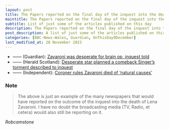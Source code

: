 ```yaml
---
layout: post
title: The Papers reported on the final day of the inquest into the death of Lena Zavaroni &#124; 9 December 1999
maintitle: The Papers reported on the final day of the inquest into the death of Lena Zavaroni
subtitle: List of just some of the articles published on this day
description: The Papers reported on the final day of the inquest into the death of Lena Zavaroni.
post_description: A list of just some of the articles published on this day.
categories: [BBC-News-Wales, Guardian, OnThisDay9December]
last_modified_at: 28 November 2023
---
```


* —— (Guardian): <a class="external-link" href="https://www.theguardian.com/uk/1999/dec/09/geoffreygibbs">Zavaroni was desperate for brain op, inquest told</a>
* —— (Herald Scotland): <a class="external-link" href="https://www.heraldscotland.com/news/12203909.desperate-star-planned-a-comeback-singers-torment-described-to-inquest/">Desperate star planned a comeback Singer’s torment described to inquest</a>
* —— (Independent): <a class="external-link" href="https://www.independent.co.uk/news/uk/home-news/coroner-rules-zavaroni-died-of-natural-causes-744128.html">Coroner rules Zavaroni died of ‘natural causes’</a>

### Note
> The above is just an example of the many newspapers that would have reported on the outcome of the inquest into the death of Lena Zavaroni. I have no doubt the broadcasting media (TV, Radio, et cetera) would also still be reporting on it.

<cite>Robcamstone</cite>
